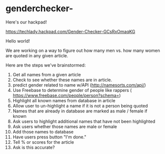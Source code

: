 genderchecker-
==============

Here's our hackpad!

https://techlady.hackpad.com/Gender-Checker-GCsRxOmaqKG


Hello world! 

We are working on a way to figure out how many men vs. how many women are quoted in any given article.

Here are the steps we've brainstormed: 

1. Get all names from a given article
2. Check to see whether these names are in article. 
3. predict gender related to name w/API (http://namesorts.com/api/)
4. Use Freebase to determine gender of people like rappers ( https://www.freebase.com/people/person?schema=) 
5. Highlight all known names from database in article
6. Allow user to un-highlight a name if it is not a person being quoted
7. Names that are already in database are marked as male / female if known
8. Ask users to highlight additional names that have not been highlighted
9. Ask users whether those names are male or female
10. Add those names to database
11. Have users press button "I'm done."
12. Tell % or scores for the article
13. Ask is this accurate?